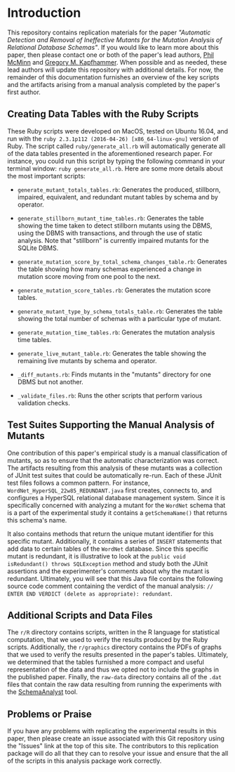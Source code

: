 # Introduction

This repository contains replication materials for the paper *"Automatic
Detection and Removal of Ineffective Mutants for the Mutation Analysis of
Relational Database Schemas"*. If you would like to learn more about this paper,
then please contact one or both of the paper's lead authors, [Phil
McMinn](http://mcminn.io/) and [Gregory M.
Kapfhammer](http://www.cs.allegheny.edu/sites/gkapfham/). When possible and as
needed, these lead authors will update this repository with additional details.
For now, the remainder of this documentation furnishes an overview of the key
scripts and the artifacts arising from a manual analysis completed by the
paper's first author.

## Creating Data Tables with the Ruby Scripts

These Ruby scripts were developed on MacOS, tested on Ubuntu 16.04, and run with
the `ruby 2.3.1p112 (2016-04-26) [x86_64-linux-gnu]` version of Ruby. The script
called `ruby/generate_all.rb` will automatically generate all of the data tables
presented in the aforementioned research paper. For instance, you could run this
script by typing the following command in your terminal window: `ruby
generate_all.rb`. Here are some more details about the most important scripts:

- `generate_mutant_totals_tables.rb`: Generates the produced, stillborn,
  impaired, equivalent, and redundant mutant tables by schema and by operator.

- `generate_stillborn_mutant_time_tables.rb`: Generates the table showing the
  time taken to detect stillborn mutants using the DBMS, using the DBMS with
  transactions, and through the use of static analysis. Note that "stillborn" is
  currently impaired mutants for the SQLite DBMS.

- `generate_mutation_score_by_total_schema_changes_table.rb`: Generates the
  table showing how many schemas experienced a change in mutation score moving
  from one pool to the next.

- `generate_mutation_score_tables.rb`: Generates the mutation score tables.

- `generate_mutant_type_by_schema_totals_table.rb`: Generates the table showing
  the total number of schemas with a particular type of mutant.

- `generate_mutation_time_tables.rb`: Generates the mutation analysis time tables.

- `generate_live_mutant_table.rb`: Generates the table showing the remaining
  live mutants by schema and operator.

- `_diff_mutants.rb`: Finds mutants in the "mutants" directory for one DBMS but
  not another.

- `_validate_files.rb`: Runs the other scripts that perform various validation
  checks.

## Test Suites Supporting the Manual Analysis of Mutants

One contribution of this paper's empirical study is a manual classification of
mutants, so as to ensure that the automatic characterization was correct. The
artifacts resulting from this analysis of these mutants was a collection of
JUnit test suites that could be automatically re-run. Each of these JUnit test
files follows a common pattern. For instance,
`WordNet_HyperSQL_22w85_REDUNDANT.java` first creates, connects to, and
configures a HyperSQL relational database management system. Since it is
specifically concerned with analyzing a mutant for the `WordNet` schema that is
a part of the experimental study it contains a `getSchemaName()` that returns
this schema's name.

It also contains methods that return the unique mutant identifier for this
specific mutant. Additionally, it contains a series of `INSERT` statements that
add data to certain tables of the `WordNet` database. Since this specific mutant
is redundant, it is illustrative to look at the `public void isRedundant()
throws SQLException` method and study both the JUnit assertions and the
experimenter's comments about why the mutant is redundant. Ultimately, you will
see that this Java file contains the following source code comment containing
the verdict of the manual analysis: `// ENTER END VERDICT (delete as
appropriate): redundant`.

## Additional Scripts and Data Files

The `r/R` directory contains scripts, written in the R language for statistical
computation, that we used to verify the results produced by the Ruby scripts.
Additionally, the `r/graphics` directory contains the PDFs of graphs that we
used to verify the results presented in the paper's tables. Ultimately, we
determined that the tables furnished a more compact and useful representation of
the data and thus we opted not to include the graphs in the published paper.
Finally, the `raw-data` directory contains all of the `.dat` files that contain
the raw data resulting from running the experiments with the
[SchemaAnalyst](https://github.com/schemaanalyst/schemaanalyst) tool.

## Problems or Praise

If you have any problems with replicating the experimental results in this
paper, then please create an issue associated with this Git repository using the
"Issues" link at the top of this site. The contributors to this replication
package will do all that they can to resolve your issue and ensure that the
all of the scripts in this analysis package work correctly.
